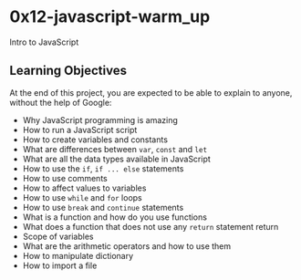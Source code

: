 # 0x12-javascript-warm_up
Intro to JavaScript

## Learning Objectives
At the end of this project, you are expected to be able to explain to anyone, without the help of Google:

* Why JavaScript programming is amazing
* How to run a JavaScript script
* How to create variables and constants
* What are differences between `var`, `const` and `let`
* What are all the data types available in JavaScript
* How to use the `if`, `if ... else` statements
* How to use comments
* How to affect values to variables
* How to use `while` and `for` loops
* How to use `break` and `continue` statements
* What is a function and how do you use functions
* What does a function that does not use any `return` statement return
* Scope of variables
* What are the arithmetic operators and how to use them
* How to manipulate dictionary
* How to import a file
